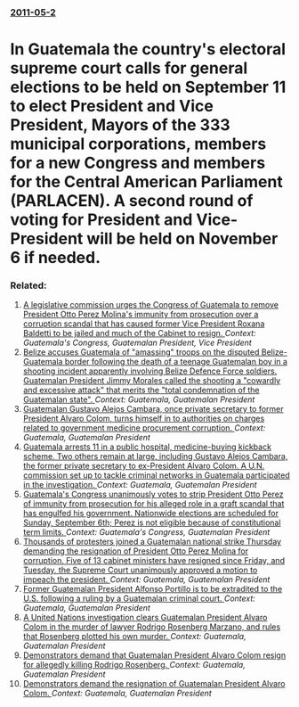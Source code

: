### [2011-05-2](/news/2011/05/2/index.md)

# In Guatemala the country's electoral supreme court calls for general elections to be held on September 11 to elect President and Vice President, Mayors of the 333 municipal corporations, members for a new Congress and members for the Central American Parliament (PARLACEN). A second round of voting for President and Vice-President will be held on November 6 if needed.




### Related:

1. [A legislative commission urges the Congress of Guatemala to remove President Otto Perez Molina's immunity from prosecution over a corruption scandal that has caused former Vice President Roxana Baldetti to be jailed and much of the Cabinet to resign. ](/news/2015/08/29/a-legislative-commission-urges-the-congress-of-guatemala-to-remove-president-otto-pa-c-rez-molina-s-immunity-from-prosecution-over-a-corruptio.md) _Context: Guatemala's Congress, Guatemalan President, Vice President_
2. [Belize accuses Guatemala of "amassing" troops on the disputed Belize-Guatemala border following the death of a teenage Guatemalan boy in a shooting incident apparently involving Belize Defence Force soldiers. Guatemalan President Jimmy Morales called the shooting a "cowardly and excessive attack" that merits the "total condemnation of the Guatemalan state". ](/news/2016/04/22/belize-accuses-guatemala-of-amassing-troops-on-the-disputed-belizeaguatemala-border-following-the-death-of-a-teenage-guatemalan-boy-in-a.md) _Context: Guatemala, Guatemalan President_
3. [Guatemalan Gustavo Alejos Cambara, once private secretary to former President Alvaro Colom, turns himself in to authorities on charges related to government medicine procurement corruption. ](/news/2015/12/28/guatemalan-gustavo-alejos-cambara-once-private-secretary-to-former-president-alvaro-colom-turns-himself-in-to-authorities-on-charges-rela.md) _Context: Guatemala, Guatemalan President_
4. [Guatemala arrests 11 in a public hospital, medicine-buying kickback scheme. Two others remain at large, including  Gustavo Alejos Cambara, the former private secretary to ex-President Alvaro Colom. A U.N. commission set up to tackle criminal networks in Guatemala participated in the investigation. ](/news/2015/10/27/guatemala-arrests-11-in-a-public-hospital-medicine-buying-kickback-scheme-two-others-remain-at-large-including-gustavo-alejos-cambara-t.md) _Context: Guatemala, Guatemalan President_
5. [Guatemala's Congress unanimously votes to strip President Otto Perez of immunity from prosecution for his alleged role in a graft scandal that has engulfed his government. Nationwide elections are scheduled for Sunday, September 6th; Perez is not eligible because of constitutional term limits.  ](/news/2015/09/1/guatemala-s-congress-unanimously-votes-to-strip-president-otto-pa-c-rez-of-immunity-from-prosecution-for-his-alleged-role-in-a-graft-scandal-t.md) _Context: Guatemala's Congress, Guatemalan President_
6. [Thousands of protesters joined a Guatemalan national strike Thursday demanding the resignation of President Otto Perez Molina for corruption. Five of 13 cabinet ministers have resigned since Friday, and Tuesday, the Supreme Court unanimously approved a motion to impeach the president. ](/news/2015/08/27/thousands-of-protesters-joined-a-guatemalan-national-strike-thursday-demanding-the-resignation-of-president-otto-pa-c-rez-molina-for-corruptio.md) _Context: Guatemala, Guatemalan President_
7. [Former Guatemalan President Alfonso Portillo is to be extradited to the U.S. following a ruling by a Guatemalan criminal court. ](/news/2010/03/18/former-guatemalan-president-alfonso-portillo-is-to-be-extradited-to-the-u-s-following-a-ruling-by-a-guatemalan-criminal-court.md) _Context: Guatemala, Guatemalan President_
8. [A United Nations investigation clears Guatemalan President Alvaro Colom in the murder of lawyer Rodrigo Rosenberg Marzano, and rules that Rosenberg plotted his own murder. ](/news/2010/01/12/a-united-nations-investigation-clears-guatemalan-president-alvaro-colom-in-the-murder-of-lawyer-rodrigo-rosenberg-marzano-and-rules-that-r.md) _Context: Guatemala, Guatemalan President_
9. [ Demonstrators demand that Guatemalan President Alvaro Colom resign for allegedly killing Rodrigo Rosenberg. ](/news/2009/05/17/demonstrators-demand-that-guatemalan-president-alvaro-colom-resign-for-allegedly-killing-rodrigo-rosenberg.md) _Context: Guatemala, Guatemalan President_
10. [ Demonstrators demand the resignation of Guatemalan President Alvaro Colom. ](/news/2009/05/15/demonstrators-demand-the-resignation-of-guatemalan-president-alvaro-colom.md) _Context: Guatemala, Guatemalan President_
